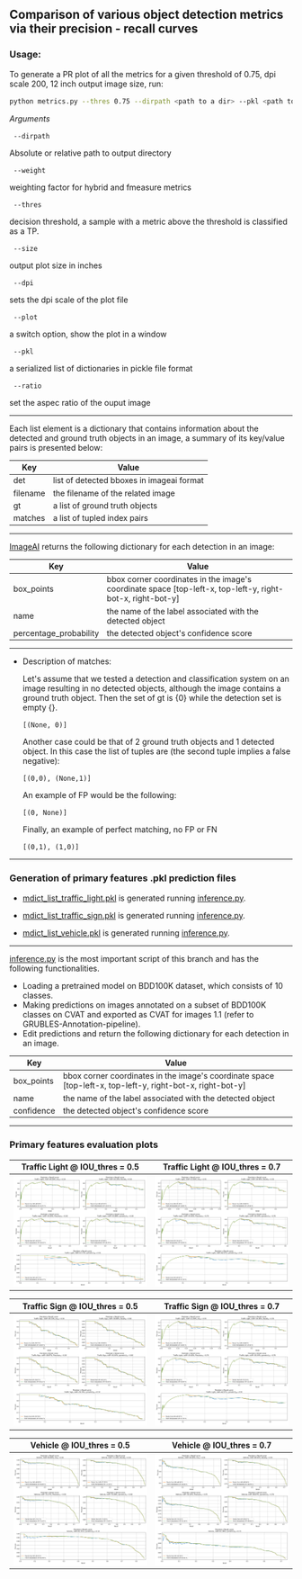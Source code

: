 ## Comparison of various object detection metrics via their precision - recall curves ##

### Usage:

To generate a PR plot of all the metrics for a given threshold of 0.75, dpi scale 200, 12 inch output image size, run:

```bash
python metrics.py --thres 0.75 --dirpath <path to a dir> --pkl <path to .pkl predictions> --dpi 200 --size 12
```

*Arguments*

```
 --dirpath 
```
Absolute or relative path to output directory

```
 --weight 
```
weighting factor for hybrid and fmeasure metrics

```
 --thres
```
decision threshold, a sample with a metric above the threshold is classified as a TP.

```
 --size
```
output plot size in inches

```
 --dpi
```
sets the dpi scale of the plot file

```
 --plot
```
a switch option, show the plot in a window

```
 --pkl
```
a serialized list of dictionaries in pickle file format

```
 --ratio
```
set the aspec ratio of the ouput image
  
---
Each list element is a dictionary that contains information about
the detected and ground truth objects in an image,
a summary of its key/value pairs is presented below:

| Key      | Value |
| -------  | ----- |
| det      | list of detected bboxes in imageai format|
| filename | the filename of the related image |
| gt       | a list of ground truth objects |
| matches  | a list of tupled index pairs |

---
[ImageAI](https://github.com/OlafenwaMoses/ImageAI) returns the following dictionary for each detection in an image:


| Key        |Value  |
| -------    | ----- |
| box_points | bbox corner coordinates in the image's coordinate space [top-left-x, top-left-y, right-bot-x, right-bot-y]|
| name       | the name of the label associated with the detected object |
| percentage_probability | the detected object's confidence score |

---
- Description of matches:

	Let's assume that we tested a detection and classification system on an image resulting in
	no detected objects, although the image contains a ground truth object. 
	Then the set of gt is {0} while the detection set is empty {}.

	```
	[(None, 0)]
	```

	Another case could be that of 2 ground truth objects and 1 detected object.
	In this case the list of tuples are (the second tuple implies a false negative):


	```
	[(0,0), (None,1)]
	```

	An example of FP would be the following:
	```
	[(0, None)]
	```

	Finally, an example of perfect matching, no FP or FN
	```
	[(0,1), (1,0)]
	```

---
### Generation of primary features .pkl prediction files 

- [mdict_list_traffic_light.pkl](https://github.com/sotirismos/Object-Detection-Metrics/blob/primary_features_detection_evaluation/mdict_list_traffic_light.pkl) is generated running [inference.py](https://github.com/sotirismos/Object-Detection-Metrics/blob/primary_features_detection_evaluation/inference.py).

- [mdict_list_traffic_sign.pkl](https://github.com/sotirismos/Object-Detection-Metrics/blob/primary_features_detection_evaluation/mdict_list_traffic_sign.pkl) is generated running [inference.py](https://github.com/sotirismos/Object-Detection-Metrics/blob/primary_features_detection_evaluation/inference.py).

- [mdict_list_vehicle.pkl](https://github.com/sotirismos/Object-Detection-Metrics/blob/primary_features_detection_evaluation/mdict_list_vehicle.pkl) is generated running [inference.py](https://github.com/sotirismos/Object-Detection-Metrics/blob/primary_features_detection_evaluation/inference.py).

---
[inference.py](https://github.com/sotirismos/Object-Detection-Metrics/blob/primary_features_detection_evaluation/inference.py) is the most important script of this branch and has the following functionalities.
- Loading a pretrained model on BDD100K dataset, which consists of 10 classes.
- Making predictions on images annotated on a subset of BDD100K classes on CVAT and exported as CVAT for images 1.1 (refer to GRUBLES-Annotation-pipeline).
- Edit predictions and return the following dictionary for each detection in an image.

| Key        |Value  |
| -------    | ----- |
| box_points | bbox corner coordinates in the image's coordinate space [top-left-x, top-left-y, right-bot-x, right-bot-y]|
| name       | the name of the label associated with the detected object |
| confidence | the detected object's confidence score |


---
### Primary features evaluation plots

Traffic Light @ IOU_thres = 0.5            |  Traffic Light @ IOU_thres = 0.7
:-------------------------:|:-------------------------:
![](https://github.com/sotirismos/Object-Detection-Metrics/blob/primary_features_detection_evaluation/plots_traffic_light/pr_t50.png)  |  ![](https://github.com/sotirismos/Object-Detection-Metrics/blob/primary_features_detection_evaluation/plots_traffic_light/pr_t70.png)

Traffic Sign @ IOU_thres = 0.5            |  Traffic Sign @ IOU_thres = 0.7
:-------------------------:|:-------------------------:
![](https://github.com/sotirismos/Object-Detection-Metrics/blob/primary_features_detection_evaluation/plots_traffic_sign/pr_t50.png)  |  ![](https://github.com/sotirismos/Object-Detection-Metrics/blob/primary_features_detection_evaluation/plots_traffic_light/pr_t70.png)

Vehicle @ IOU_thres = 0.5            |  Vehicle @ IOU_thres = 0.7
:-------------------------:|:-------------------------:
![](https://github.com/sotirismos/Object-Detection-Metrics/blob/primary_features_detection_evaluation/plots_vehicle/pr_t50.png)  |  ![](https://github.com/sotirismos/Object-Detection-Metrics/blob/primary_features_detection_evaluation/plots_vehicle/pr_t70.png)
